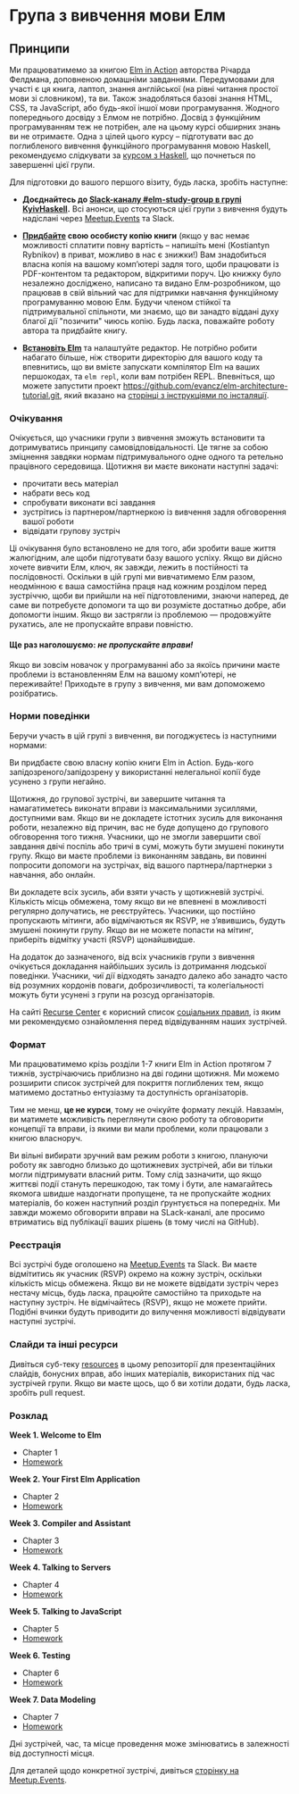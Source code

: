 # Група з вивчення мови Елм

## Принципи

Ми працюватимемо за книгою [Elm in Action](https://www.manning.com/books/elm-in-action) авторства Річарда Фелдмана, доповненою домашніми завданнями. Передумовами для участі є ця книга, лаптоп, знання англійської (на рівні читання простої мови зі словником), та ви. Також знадобляться базові знання HTML, CSS, та JavaScript, або будь-якої іншої мови програмування. Жодного попереднього досвіду з Елмом не потрібно. Досвід з функційним програмуванням теж не потрібен, але на цьому курсі обширних знань ви не отримаєте. Одна з цілей цього курсу – підготувати вас до поглибленого вивчення функційного програмування мовою Haskell, рекомендуємо слідкувати за [курсом з Haskell](https://github.com/KyivHaskell/haskell-study-group), що почнеться по завершенні цієї групи.

Для підготовки до вашого першого візиту, будь ласка, зробіть наступне:

- **Доєднайтесь до [Slack-каналу #elm-study-group в групі KyivHaskell](https://github.com/KyivHaskell/KyivHaskell#slack-channel).** Всі анонси, що стосуються цієї групи з вивчення будуть надіслані через [Meetup.Events](https://meetup.events/index.html#meetup/1) та Slack.

- **[Придбайте](https://www.manning.com/books/elm-in-action) свою особисту копію книги** (якщо у вас немає можливості сплатити повну вартість – напишіть мені (Kostiantyn Rybnikov) в приват, можливо в нас є знижки!)
Вам знадобиться власна копія на вашому комп’ютері задля того, щоби працювати із PDF-контентом та редактором, відкритими поруч. Цю книжку було незалежно досліджено, написано та видано Елм-розробником, що працював в свій вільний час для підтримки навчання функційному програмуванню мовою Елм. Будучи членом стійкої та підтримувальної спільноти, ми знаємо, що ви занадто віддані духу благої дії "позичити" чиюсь копію. Будь ласка, поважайте роботу автора та придбайте книгу.

- **[Встановіть Elm](https://guide.elm-lang.org/install.html)** та налаштуйте редактор.
Не потрібно робити набагато більше, ніж створити директорію для вашого коду та впевнитись, що ви вмієте запускати компілятор Elm на ваших першокодах, та `elm repl`, коли вам потрібен REPL. Впевніться, що можете запустити проект https://github.com/evancz/elm-architecture-tutorial.git, який вказано на [сторінці з інструкціями по інсталяції](https://guide.elm-lang.org/install.html).

### Очікування

Очікується, що учасники групи з вивчення зможуть встановити та дотримуватись принципу самовідповідальності. Це тягне за собою зміцнення завдяки нормам підтримувального одне одного та ретельно працівного середовища. Щотижня ви маєте виконати наступні задачі:

- прочитати весь матеріал
- набрати весь код
- спробувати виконати всі завдання
- зустрітись із партнером/партнеркою із вивчення задля обговорення вашої роботи
- відвідати групову зустріч

Ці очікування було встановлено не для того, аби зробити ваше життя жалюгідним, але щоби підготувати базу вашого успіху. Якщо ви дійсно хочете вивчити Елм, ключ, як завжди, лежить в постійності та послідовності. Оскільки в цій групі ми вивчатимемо Елм разом, неодмінною є ваша самостійна праця над кожним розділом перед зустріччю, щоби ви прийшли на неї підготовленими, знаючи наперед, де саме ви потребуєте допомоги та що ви розумієте достатньо добре, аби допомогти іншим. Якщо ви застрягли із проблемою — продовжуйте рухатись, але не пропускайте вправи повністю.

#### Ще раз наголошуємо: _не пропускайте вправи!_

Якщо ви зовсім новачок у програмуванні або за якоїсь причини маєте проблеми із встановленням Елм на вашому комп’ютері, не переживайте! Приходьте в групу з вивчення, ми вам допоможемо розібратись.

### Норми поведінки

Беручи участь в цій групі з вивчення, ви погоджуєтесь із наступними нормами:

Ви придбаєте свою власну копію книги Elm in Action. Будь-кого запідозреного/запідозрену у використанні нелегальної копії буде усунено з групи негайно.

Щотижня, до групової зустрічі, ви завершите читання та намагатиметесь виконати вправи із максимальними зусиллями, доступними вам. Якщо ви не докладете істотних зусиль для виконання роботи, незалежно від причин, вас не буде допущено до групового обговорення того тижня. Учасники, що не змогли завершити свої завдання двічі поспіль або тричі в сумі, можуть бути змушені покинути групу. Якщо ви маєте проблеми із виконанням завдань, ви повинні попросити допомоги на зустрічах, від вашого партнера/партнерки з навчання, або онлайн.

Ви докладете всіх зусиль, аби взяти участь у щотижневій зустрічі. Кількість місць обмежена, тому якщо ви не впевнені в можливості регулярно долучатись, не реєструйтесь. Учасники, що постійно пропускають мітинги, або відмічаються як RSVP, не з’явившись, будуть змушені покинути групу. Якщо ви не можете попасти на мітинг, приберіть відмітку участі (RSVP) щонайшвидше.

На додаток до зазначеного, від всіх учасників групи з вивчення очікується докладання найбільших зусиль із дотримання людської поведінки. Учасники, чиї дії відходять занадто далеко або занадто часто від розумних кордонів поваги, доброзичливості, та колегіальності можуть бути усунені з групи на розсуд організаторів.

На сайті [Recurse Center](https://www.recurse.com) є корисний список [соціальних правил](https://www.recurse.com/manual#sub-sec-social-rules), із яким ми рекомендуємо ознайомлення перед відвідуванням наших зустрічей.

### Формат

Ми працюватимемо крізь розділи 1-7 книги Elm in Action протягом 7 тижнів, зустрічаючись приблизно на дві години щотижня. Ми можемо розширити список зустрічей для покриття поглиблених тем, якщо матимемо достатньо ентузіазму та доступність організаторів.

Тим не менш, **це не курси**, тому не очікуйте формату лекцій. Навзамін, ви матимете можливість переглянути свою роботу та обговорити концепції та вправи, із якими ви мали проблеми, коли працювали з книгою власноруч.

Ви вільні вибирати зручний вам режим роботи з книгою, плануючи роботу як завгодно близько до щотижневих зустрічей, аби ви тільки могли підтримувати власний ритм. Тому слід зазначити, що якщо життєві події стануть перешкодою, так тому і бути, але намагайтесь якомога швидше наздогнати пропущене, та не пропускайте жодних матеріалів, бо кожен наступний розділ ґрунтується на попередніх. Ми завжди можемо обговорити вправи на SLack-каналі, але просимо втриматись від публікації ваших рішень (в тому числі на GitHub).

### Реєстрація

Всі зустрічі буде оголошено на [Meetup.Events](https://meetup.events/index.html#meetup/1) та Slack. Ви маєте відмітитись як учасник (RSVP) окремо на кожну зустріч, оскільки кількість місць обмежена. Якщо ви не можете відвідати зустріч через нестачу місць, будь ласка, працюйте самостійно та приходьте на наступну зустріч. Не відмічайтесь (RSVP), якщо не можете прийти. Подібні вчинки будуть приводити до вилучення можливості відвідувати наступні зустрічі.

### Слайди та інші ресурси

Дивіться суб-теку [resources](resources) в цьому репозиторії для презентаційних слайдів, бонусних вправ, або інших матеріалів, використаних під час зустрічей групи. Якщо ви маєте щось, що б ви хотіли додати, будь ласка, зробіть pull request.

### Розклад

**Week 1. Welcome to Elm**

- Chapter 1
- [Homework](./resources/homework-01.md)

**Week 2. Your First Elm Application**

- Chapter 2
- [Homework](./resources/homework-02.md)

**Week 3. Compiler and Assistant**

- Chapter 3
- [Homework](./resources/homework-03.md)

**Week 4. Talking to Servers**

- Chapter 4
- [Homework](./resources/homework-04.md)

**Week 5. Talking to JavaScript**

- Chapter 5
- [Homework](./resources/homework-05.md)

**Week 6. Testing**

- Chapter 6
- [Homework](./resources/homework-06.md)

**Week 7. Data Modeling**

- Chapter 7
- [Homework](./resources/homework-07.md)

Дні зустрічей, час, та місце проведення може змінюватись в залежності від доступності місця.

Для деталей щодо конкретної зустрічі, дивіться [сторінку на Meetup.Events](https://meetup.events/index.html#meetup/1).
